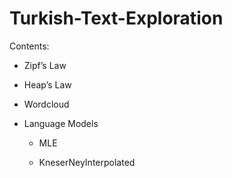 # Turkish-Text-Exploration
 Contents:
   - Zipf’s Law
    
   - Heap’s Law
    
   - Wordcloud
    
   - Language Models 
    
        - MLE
        
        - KneserNeyInterpolated
